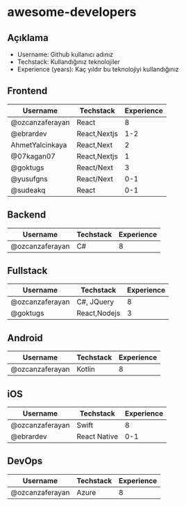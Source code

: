 # awesome-developers

## Açıklama

- Username: Github kullanıcı adınız
- Techstack: Kullandığınız teknolojiler
- Experience (years): Kaç yıldır bu teknolojiyi kullandığınız

## Frontend

| Username        | Techstack    | Experience |
| --------------- | ------------ | ---------- |
| @ozcanzaferayan | React        | 8          |
| @ebrardev       | React,Nextjs | 1-2        |
| AhmetYalcinkaya | React,Next   | 2          |
| @07kagan07      | React,Nextjs | 1          |
| @goktugs        | React/Next   | 3          |
| @yusufgns       | React/Next   | 0-1        |
| @sudeakq        | React        | 0-1        |

## Backend

| Username        | Techstack | Experience |
| --------------- | --------- | ---------- |
| @ozcanzaferayan | C#        | 8          |

## Fullstack

| Username        | Techstack    | Experience |
| --------------- | ------------ | ---------- |
| @ozcanzaferayan | C#, JQuery   | 8          |
| @goktugs        | React,Nodejs | 3          |

## Android

| Username        | Techstack | Experience |
| --------------- | --------- | ---------- |
| @ozcanzaferayan | Kotlin    | 8          |

## iOS

| Username        | Techstack    | Experience |
| --------------- | ------------ | ---------- |
| @ozcanzaferayan | Swift        | 8          |
| @ebrardev       | React Native | 0-1        |

## DevOps

| Username        | Techstack | Experience |
| --------------- | --------- | ---------- |
| @ozcanzaferayan | Azure     | 8          |
